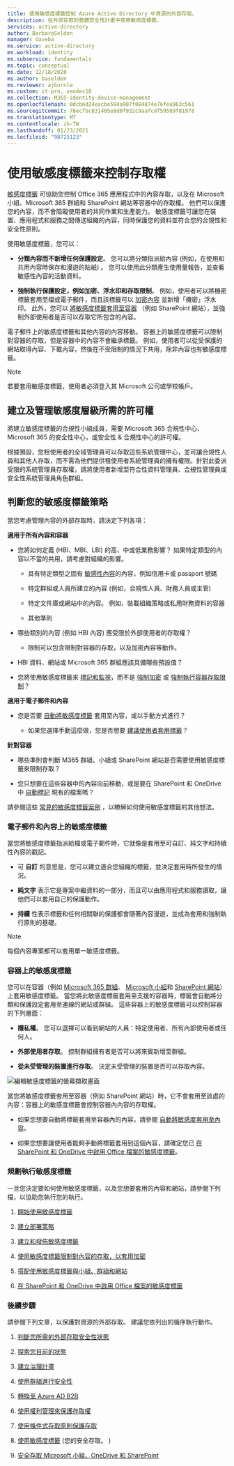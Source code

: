 ```yaml
---
title: 使用敏感度標籤控制 Azure Active Directory 中資源的外部存取。
description: 在外部存取的整體安全性計畫中使用敏感度標籤。
services: active-directory
author: BarbaraSelden
manager: daveba
ms.service: active-directory
ms.workload: identity
ms.subservice: fundamentals
ms.topic: conceptual
ms.date: 12/18/2020
ms.author: baselden
ms.reviewer: ajburnle
ms.custom: it-pro, seodec18
ms.collection: M365-identity-device-management
ms.openlocfilehash: 0dcb6d24eacbe594a907f084874e76fea963c561
ms.sourcegitcommit: 78ecfbc831405e8d0f932c9aafcdf59589f81978
ms.translationtype: MT
ms.contentlocale: zh-TW
ms.lasthandoff: 01/23/2021
ms.locfileid: "98725123"
---
```

# <a name="control-access-with-sensitivity-labels"></a>使用敏感度標籤來控制存取權 

[敏感度標籤](/microsoft-365/compliance/sensitivity-labels?view=o365-worldwide) 可協助您控制 Office 365 應用程式中的內容存取，以及在 Microsoft 小組、Microsoft 365 群組和 SharePoint 網站等容器中的存取權。 他們可以保護您的內容，而不會阻礙使用者的共同作業和生產能力。 敏感度標籤可讓您在裝置、應用程式和服務之間傳送組織的內容，同時保護您的資料並符合您的合規性和安全性原則。 

使用敏感度標籤，您可以：

* **分類內容而不新增任何保護設定**。 您可以將分類指派給內容 (例如，在使用和共用內容時保存和漫遊的貼紙) 。 您可以使用此分類產生使用量報告，並查看敏感性內容的活動資料。

* **強制執行保護設定，例如加密、浮水印和存取限制**。 例如，使用者可以將機密標籤套用至檔或電子郵件，而且該標籤可以 [加密內容](/microsoft-365/compliance/encryption-sensitivity-labels?view=o365-worldwide) 並新增「機密」浮水印。 此外，您可以 [將敏感度標籤套用至容器](/microsoft-365/compliance/sensitivity-labels-teams-groups-sites?view=o365-worldwide) （例如 SharePoint 網站），並強制外部使用者是否可以存取它所包含的內容。

電子郵件上的敏感度標籤和其他內容的內容移動。 容器上的敏感度標籤可以限制對容器的存取，但是容器中的內容不會繼承標籤。 例如，使用者可以從受保護的網站取得內容、下載內容，然後在不受限制的情況下共用，除非內容也有敏感度標籤。

 >[!NOTE]
>若要套用敏感度標籤，使用者必須登入其 Microsoft 公司或學校帳戶。 

 
## <a name="permissions-necessary-to-create-and-manage-sensitivity-levels"></a>建立及管理敏感度層級所需的許可權

將建立敏感度標籤的合規性小組成員，需要 Microsoft 365 合規性中心、Microsoft 365 的安全性中心，或安全性 & 合規性中心的許可權。

根據預設，您租使用者的全域管理員可以存取這些系統管理中心，並可讓合規性人員和其他人存取，而不需為他們提供租使用者系統管理員的擁有權限。針對此委派受限的系統管理員存取權，請將使用者新增至符合性資料管理員、合規性管理員或安全性系統管理員角色群組。

 

## <a name="determine-your-sensitivity-label-strategy"></a>判斷您的敏感度標籤策略

當您考慮管理內容的外部存取時，請決定下列各項：

**適用于所有內容和容器**

* 您將如何定義 (HBI、MBI、LBI) 的高、中或低業務影響？ 如果特定類型的內容以不當的共用，請考慮對組織的影響。

   * 具有特定類型之固有 [敏感性內容](/microsoft-365/compliance/apply-sensitivity-label-automatically?view=o365-worldwide)的內容，例如信用卡或 passport 號碼

   * 特定群組或人員所建立的內容 (例如，合規性人員、財務人員或主管) 

   * 特定文件庫或網站中的內容。 例如，裝載組織策略或私用財務資料的容器

   * 其他準則

* 哪些類別的內容 (例如 HBI 內容) 應受限於外部使用者的存取權？

   * 限制可以包含限制對容器的存取，以及加密內容等動作。

* HBI 資料、網站或 Microsoft 365 群組應該具備哪些預設值？

* 您將使用敏感度標籤來 [標記和監視](/microsoft-365/compliance/label-analytics?view=o365-worldwide)，而不是 [強制加密](/microsoft-365/compliance/encryption-sensitivity-labels?view=o365-worldwide) 或 [強制執行容器存取限制](/microsoft-365/compliance/sensitivity-labels-teams-groups-sites?view=o365-worldwide)？

**適用于電子郵件和內容**

* 您是否要 [自動將敏感度標籤](/microsoft-365/compliance/apply-sensitivity-label-automatically?view=o365-worldwide) 套用至內容，或以手動方式進行？

   * 如果您選擇手動這麼做，您是否想要 [建議使用者套用標籤](/microsoft-365/compliance/apply-sensitivity-label-automatically?view=o365-worldwide)？

**針對容器**

* 哪些準則會判斷 M365 群組、小組或 SharePoint 網站是否需要使用敏感度標籤來限制存取？

* 您只想要在這些容器中的內容向前移動，或是要在 SharePoint 和 OneDrive 中 [自動標記](/microsoft-365/compliance/apply-sensitivity-label-automatically?view=o365-worldwide) 現有的檔案嗎？

請參閱這些 [常見的敏感度標籤案例](/microsoft-365/compliance/get-started-with-sensitivity-labels?view=o365-worldwide) ，以瞭解如何使用敏感度標籤的其他想法。

### <a name="sensitivity-labels-on-email-and-content"></a>電子郵件和內容上的敏感度標籤

當您將敏感度標籤指派給檔或電子郵件時，它就像是套用至可自訂、純文字和持續性內容的戳記。 

* 可 **自訂** 的意思是，您可以建立適合您組織的標籤，並決定套用時所發生的情況。

* **純文字** 表示它是專案中繼資料的一部分，而且可以由應用程式和服務讀取，讓他們可以套用自己的保護動作。

* **持續** 性表示標籤和任何相關聯的保護都會隨著內容漫遊，並成為套用和強制執行原則的基礎。

 

> [!NOTE]
> 每個內容專案都可以套用單一敏感度標籤。


### <a name="sensitivity-labels-on-containers"></a>容器上的敏感度標籤

您可以在容器（例如 [Microsoft 365 群組](../enterprise-users/groups-assign-sensitivity-labels.md)、 [Microsoft 小組](/microsoft-365/compliance/sensitivity-labels-teams-groups-sites?view=o365-worldwide)和 [SharePoint 網站](/microsoft-365/compliance/sensitivity-labels-teams-groups-sites?view=o365-worldwide)）上套用敏感度標籤。 當您將此敏感度標籤套用至支援的容器時，標籤會自動將分類和保護設定套用至連線的網站或群組。 這些容器上的敏感度標籤可以控制容器的下列層面：

* **隱私權**。 您可以選擇可以看到網站的人員：特定使用者、所有內部使用者或任何人。

* **外部使用者存取**。 控制群組擁有者是否可以將來賓新增至群組。

* **從未受管理的裝置進行存取**。 決定未受管理的裝置是否可以存取內容。

 

![編輯敏感度標籤的螢幕擷取畫面](media/secure-external-access/8-edit-label.png)

 

當您將敏感度標籤套用至容器（例如 SharePoint 網站）時，它不會套用至該處的內容：容器上的敏感度標籤會控制容器內內容的存取權。 

* 如果您想要自動將標籤套用至容器內的內容，請參閱 [自動將敏感度套用至內容](/microsoft-365/compliance/apply-sensitivity-label-automatically?view=o365-worldwide)。

* 如果您想要讓使用者能夠手動將標籤套用到這個內容，請確定您已 [在 SharePoint 和 OneDrive 中啟用 Office 檔案的敏感度標籤](/microsoft-365/compliance/sensitivity-labels-sharepoint-onedrive-files?view=o365-worldwide)。

### <a name="plan-to-implement-sensitivity-labels"></a>規劃執行敏感度標籤

一旦您決定要如何使用敏感度標籤，以及您想要套用的內容和網站，請參閱下列檔，以協助您執行您的執行。

1. [開始使用敏感度標籤](/microsoft-365/compliance/get-started-with-sensitivity-labels?view=o365-worldwide)

2. [建立部署策略](/microsoft-365/compliance/get-started-with-sensitivity-labels?view=o365-worldwide)

3. [建立和發佈敏感度標籤](/microsoft-365/compliance/create-sensitivity-labels?view=o365-worldwide)

4. [使用敏感度標籤限制對內容的存取，以套用加密](/microsoft-365/compliance/encryption-sensitivity-labels?view=o365-worldwide)

5. [搭配使用敏感度標籤與小組、群組和網站](/microsoft-365/compliance/sensitivity-labels-teams-groups-sites?view=o365-worldwide)

6. [在 SharePoint 和 OneDrive 中啟用 Office 檔案的敏感度標籤](/microsoft-365/compliance/sensitivity-labels-sharepoint-onedrive-files?view=o365-worldwide)

### <a name="next-steps"></a>後續步驟

請參閱下列文章，以保護對資源的外部存取。 建議您依列出的循序執行動作。

1. [判斷您所需的外部存取安全性狀態](1-secure-access-posture.md)

2. [探索您目前的狀態](2-secure-access-current-state.md)

3. [建立治理計畫](3-secure-access-plan.md)

4. [使用群組進行安全性](4-secure-access-groups.md)

5. [轉換至 Azure AD B2B](5-secure-access-b2b.md)

6. [使用權利管理來保護存取權](6-secure-access-entitlement-managment.md)

7. [使用條件式存取原則保護存取](7-secure-access-conditional-access.md)

8. [使用敏感度標籤](8-secure-access-sensitivity-labels.md) (您的安全存取。 ) 

9. [安全存取 Microsoft 小組、OneDrive 和 SharePoint](9-secure-access-teams-sharepoint.md)